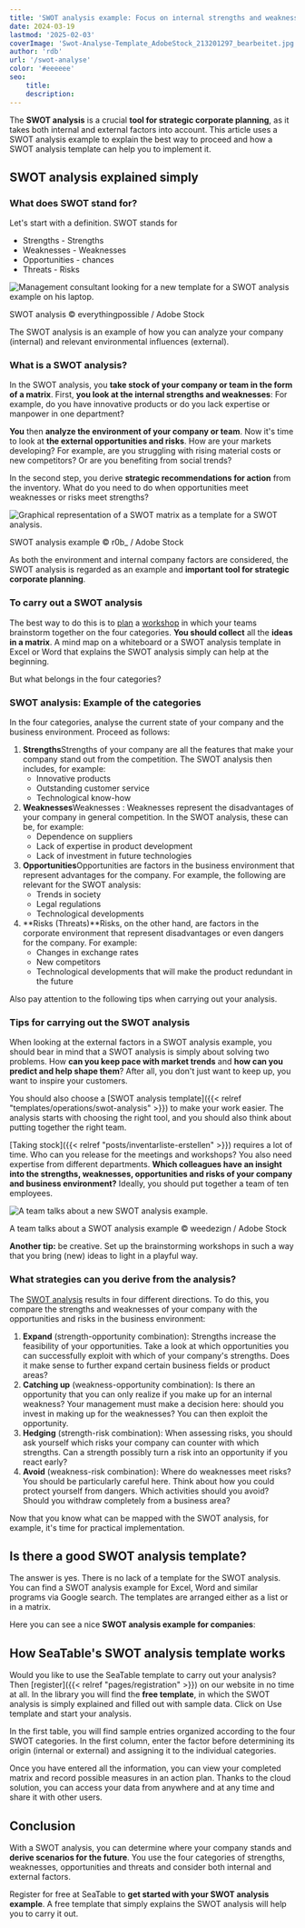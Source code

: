 ```yaml
---
title: 'SWOT analysis example: Focus on internal strengths and weaknesses'
date: 2024-03-19
lastmod: '2025-02-03'
coverImage: 'Swot-Analyse-Template_AdobeStock_213201297_bearbeitet.jpg'
author: 'rdb'
url: '/swot-analyse'
color: '#eeeeee'
seo:
    title:
    description:
---
```


The **SWOT analysis** is a crucial **tool for strategic corporate planning**, as it takes both internal and external factors into account. This article uses a SWOT analysis example to explain the best way to proceed and how a SWOT analysis template can help you to implement it.

## SWOT analysis explained simply

### What does SWOT stand for?

Let's start with a definition. SWOT stands for

- Strengths - Strengths
- Weaknesses - Weaknesses
- Opportunities - chances
- Threats - Risks

![Management consultant looking for a new template for a SWOT analysis example on his laptop.](Swot-Analyse-Template_AdobeStock_213201297_bearbeitet.jpg)

SWOT analysis © everythingpossible / Adobe Stock

The SWOT analysis is an example of how you can analyze your company (internal) and relevant environmental influences (external).

### What is a SWOT analysis?

In the SWOT analysis, you **take stock of your company or team in the form of a matrix**. First, **you look at the internal strengths and weaknesses**: For example, do you have innovative products or do you lack expertise or manpower in one department?

**You** then **analyze the environment of your company or team**. Now it's time to look at **the external opportunities and risks**. How are your markets developing? For example, are you struggling with rising material costs or new competitors? Or are you benefiting from social trends?

In the second step, you derive **strategic recommendations for action** from the inventory. What do you need to do when opportunities meet weaknesses or risks meet strengths?

![Graphical representation of a SWOT matrix as a template for a SWOT analysis.](Swot-Analyse-template_AdobeStock_41600134_bearbeitet-711x474.jpg)

SWOT analysis example © r0b\_ / Adobe Stock

As both the environment and internal company factors are considered, the SWOT analysis is regarded as an example and **important tool for strategic corporate planning**.

### To carry out a SWOT analysis

The best way to do this is to [plan](https://seatable.io/en/workshop-planen/) a [workshop](https://seatable.io/en/workshop-planen/) in which your teams brainstorm together on the four categories. **You should collect** all the **ideas in a matrix**. A mind map on a whiteboard or a SWOT analysis template in Excel or Word that explains the SWOT analysis simply can help at the beginning.

But what belongs in the four categories?

### SWOT analysis: Example of the categories

In the four categories, analyse the current state of your company and the business environment. Proceed as follows:

1. **Strengths**Strengths of your company are all the features that make your company stand out from the competition. The SWOT analysis then includes, for example:
    - Innovative products
    - Outstanding customer service
    - Technological know-how
2. **Weaknesses**Weaknesses : Weaknesses represent the disadvantages of your company in general competition. In the SWOT analysis, these can be, for example:
    - Dependence on suppliers
    - Lack of expertise in product development
    - Lack of investment in future technologies
3. **Opportunities**Opportunities are factors in the business environment that represent advantages for the company. For example, the following are relevant for the SWOT analysis:
    - Trends in society
    - Legal regulations
    - Technological developments
4. **Risks (Threats)**Risks, on the other hand, are factors in the corporate environment that represent disadvantages or even dangers for the company. For example:
    - Changes in exchange rates
    - New competitors
    - Technological developments that will make the product redundant in the future

Also pay attention to the following tips when carrying out your analysis.

### Tips for carrying out the SWOT analysis

When looking at the external factors in a SWOT analysis example, you should bear in mind that a SWOT analysis is simply about solving two problems. How **can you keep pace with market trends** and **how can you predict and help shape them**? After all, you don't just want to keep up, you want to inspire your customers.

You should also choose a [SWOT analysis template]({{< relref "templates/operations/swot-analysis" >}}) to make your work easier. The analysis starts with choosing the right tool, and you should also think about putting together the right team.

[Taking stock]({{< relref "posts/inventarliste-erstellen" >}}) requires a lot of time. Who can you release for the meetings and workshops? You also need expertise from different departments. **Which colleagues have an insight into the strengths, weaknesses, opportunities and risks of your company and business environment?** Ideally, you should put together a team of ten employees.

![A team talks about a new SWOT analysis example.](Swot-Analyse-Template_AdobeStock_284656559_bearbeitet-711x474.jpg)

A team talks about a SWOT analysis example © weedezign / Adobe Stock

**Another tip:** be creative. Set up the brainstorming workshops in such a way that you bring (new) ideas to light in a playful way.

### What strategies can you derive from the analysis?

The [SWOT analysis](https://de.wikipedia.org/wiki/SWOT-Analyse) results in four different directions. To do this, you compare the strengths and weaknesses of your company with the opportunities and risks in the business environment:

1. **Expand** (strength-opportunity combination): Strengths increase the feasibility of your opportunities. Take a look at which opportunities you can successfully exploit with which of your company's strengths. Does it make sense to further expand certain business fields or product areas?
2. **Catching up** (weakness-opportunity combination): Is there an opportunity that you can only realize if you make up for an internal weakness? Your management must make a decision here: should you invest in making up for the weaknesses? You can then exploit the opportunity.
3. **Hedging** (strength-risk combination): When assessing risks, you should ask yourself which risks your company can counter with which strengths. Can a strength possibly turn a risk into an opportunity if you react early?
4. **Avoid** (weakness-risk combination): Where do weaknesses meet risks? You should be particularly careful here. Think about how you could protect yourself from dangers. Which activities should you avoid? Should you withdraw completely from a business area?

Now that you know what can be mapped with the SWOT analysis, for example, it's time for practical implementation.

## Is there a good SWOT analysis template?

The answer is yes. There is no lack of a template for the SWOT analysis. You can find a SWOT analysis example for Excel, Word and similar programs via Google search. The templates are arranged either as a list or in a matrix.

Here you can see a nice **SWOT analysis example for companies**:

## How SeaTable's SWOT analysis template works

Would you like to use the SeaTable template to carry out your analysis? Then [register]({{< relref "pages/registration" >}}) on our website in no time at all. In the library you will find the **free template**, in which the SWOT analysis is simply explained and filled out with sample data. Click on Use template and start your analysis.

In the first table, you will find sample entries organized according to the four SWOT categories. In the first column, enter the factor before determining its origin (internal or external) and assigning it to the individual categories.

Once you have entered all the information, you can view your completed matrix and record possible measures in an action plan. Thanks to the cloud solution, you can access your data from anywhere and at any time and share it with other users.

## Conclusion

With a SWOT analysis, you can determine where your company stands and **derive scenarios for the future**. You use the four categories of strengths, weaknesses, opportunities and threats and consider both internal and external factors.

Register for free at SeaTable to **get started with your SWOT analysis example**. A free template that simply explains the SWOT analysis will help you to carry it out.
